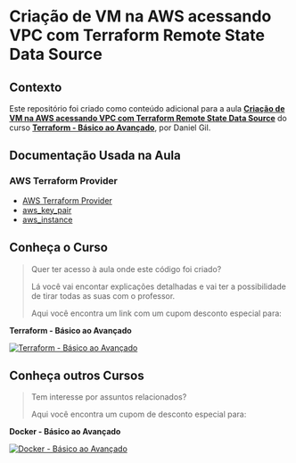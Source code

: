 # Criação de VM na AWS acessando VPC com Terraform Remote State Data Source

## Contexto

Este repositório foi criado como conteúdo adicional para a aula [**Criação de VM na AWS acessando VPC com Terraform Remote State Data Source**](https://www.udemy.com/course/terraform-do-basico-ao-avancado/learn/lecture/30183612#overview) do curso [**Terraform - Básico ao Avançado**](https://www.udemy.com/course/terraform-do-basico-ao-avancado/?couponCode=TERRAFORM_DEZ23), por Daniel Gil.

## Documentação Usada na Aula

### AWS Terraform Provider

- [AWS Terraform Provider](https://registry.terraform.io/providers/hashicorp/aws/latest/docs)
- [aws_key_pair](https://registry.terraform.io/providers/hashicorp/aws/latest/docs/resources/key_pair)
- [aws_instance](https://registry.terraform.io/providers/hashicorp/aws/latest/docs/resources/instance)

## Conheça o Curso

> Quer ter acesso à aula onde este código foi criado?
>
> Lá você vai encontar explicações detalhadas e vai ter a possibilidade de tirar todas as suas com o professor.
>
> Aqui você encontra um link com um cupom desconto especial para:

**Terraform - Básico ao Avançado**

[![Terraform - Básico ao Avançado](https://felipeminellocursos.blob.core.windows.net/images/terraform-basico-ao-avancado.png)](https://www.udemy.com/course/terraform-do-basico-ao-avancado/?couponCode=TERRAFORM_DEZ23)

## Conheça outros Cursos

> Tem interesse por assuntos relacionados?
>
> Aqui você encontra um cupom de desconto especial para:

**Docker - Básico ao Avançado**

[![Docker - Básico ao Avançado](https://felipeminellocursos.blob.core.windows.net/images/docker-basico-ao-avancado.png)](https://www.udemy.com/course/docker-do-basico-ao-avancado/?couponCode=DOCKER_DEZ23)